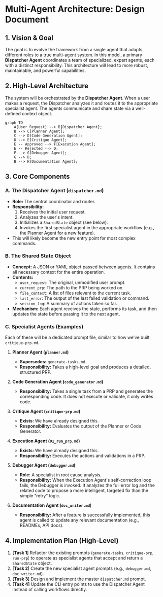 # Multi-Agent Architecture: Design Document

## 1. Vision & Goal

The goal is to evolve the framework from a single agent that adopts different roles to a true multi-agent system. In this model, a primary **Dispatcher Agent** coordinates a team of specialized, expert agents, each with a distinct responsibility. This architecture will lead to more robust, maintainable, and powerful capabilities.

## 2. High-Level Architecture

The system will be orchestrated by the **Dispatcher Agent**. When a user makes a request, the Dispatcher analyzes it and routes it to the appropriate specialist agent. The agents communicate and share state via a well-defined context object.

```mermaid
graph TD
    A[User Request] --> B{Dispatcher Agent};
    B --> C[Planner Agent];
    C --> D[Code Generation Agent];
    D --> E[Critique Agent];
    E -- Approved --> F[Execution Agent];
    E -- Rejected --> D;
    F --> G[Debugger Agent];
    G --> D;
    B --> H[Documentation Agent];
```

## 3. Core Components

### A. The Dispatcher Agent (`dispatcher.md`)
-   **Role:** The central coordinator and router.
-   **Responsibility:**
    1.  Receives the initial user request.
    2.  Analyzes the user's intent.
    3.  Initializes a `SharedState` object (see below).
    4.  Invokes the first specialist agent in the appropriate workflow (e.g., the Planner Agent for a new feature).
-   This will likely become the new entry point for most complex commands.

### B. The Shared State Object
-   **Concept:** A JSON or YAML object passed between agents. It contains all necessary context for the entire operation.
-   **Contents:**
    -   `user_request`: The original, unmodified user prompt.
    -   `current_prp`: The path to the PRP being worked on.
    -   `file_context`: A list of files relevant to the current task.
    -   `last_error`: The output of the last failed validation or command.
    -   `session_log`: A summary of actions taken so far.
-   **Mechanism:** Each agent receives the state, performs its task, and then updates the state before passing it to the next agent.

### C. Specialist Agents (Examples)

Each of these will be a dedicated prompt file, similar to how we've built `critique-prp.md`.

1.  **Planner Agent (`planner.md`)**
    -   **Supersedes:** `generate-tasks.md`.
    -   **Responsibility:** Takes a high-level goal and produces a detailed, structured PRP.

2.  **Code Generation Agent (`code_generator.md`)**
    -   **Responsibility:** Takes a single task from a PRP and generates the corresponding code. It does not execute or validate, it only writes code.

3.  **Critique Agent (`critique-prp.md`)**
    -   **Exists:** We have already designed this.
    -   **Responsibility:** Evaluates the output of the Planner or Code Generator.

4.  **Execution Agent (`01_run_prp.md`)**
    -   **Exists:** We have already designed this.
    -   **Responsibility:** Executes the actions and validations in a PRP.

5.  **Debugger Agent (`debugger.md`)**
    -   **Role:** A specialist in root cause analysis.
    -   **Responsibility:** When the Execution Agent's self-correction loop fails, the Debugger is invoked. It analyzes the full error log and the related code to propose a more intelligent, targeted fix than the simple "retry" logic.

6.  **Documentation Agent (`doc_writer.md`)**
    -   **Responsibility:** After a feature is successfully implemented, this agent is called to update any relevant documentation (e.g., READMEs, API docs).

## 4. Implementation Plan (High-Level)

1.  **[Task 1]** Refactor the existing prompts (`generate-tasks`, `critique-prp`, `run-prp`) to operate as specialist agents that accept and return a `SharedState` object.
2.  **[Task 2]** Create the new specialist agent prompts (e.g., `debugger.md`, `doc_writer.md`).
3.  **[Task 3]** Design and implement the master `dispatcher.md` prompt.
4.  **[Task 4]** Update the CLI entry points to use the Dispatcher Agent instead of calling workflows directly.
